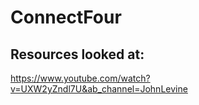 # ConnectFour
 
## Resources looked at:
https://www.youtube.com/watch?v=UXW2yZndl7U&ab_channel=JohnLevine
